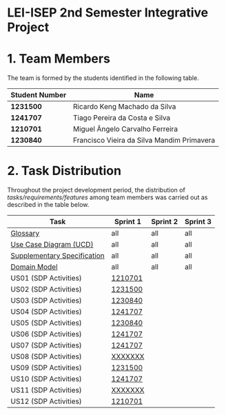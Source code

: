 # LEI-ISEP 2nd Semester Integrative Project

# 1. Team Members

The team is formed by the students identified in the following table.

| Student Number | Name                                       |
|----------------|--------------------------------------------|
| **1231500**    | Ricardo Keng Machado da Silva              |
| **1241707**    | Tiago Pereira da Costa e Silva             |
| **1210701**    | Miguel Ângelo Carvalho Ferreira            |
| **1230840**    | Francisco Vieira da Silva Mandim Primavera |

# 2. Task Distribution ###

Throughout the project development period, the distribution of _tasks/requirements/features_ among team members was carried out as described in the table below.

| Task                                                                                                                           | Sprint 1                             | Sprint 2 | Sprint 3 |
|--------------------------------------------------------------------------------------------------------------------------------|--------------------------------------|----------|----------|
| [Glossary](glossary.md)                                                                                                        | all                                  | all      | all      |
| [Use Case Diagram (UCD)](system-documentation/global-artifacts/01.requirements-engineering/use-case-diagram.md)                | all                                  | all      | all      |
| [Supplementary Specification](system-documentation/global-artifacts/01.requirements-engineering/suplementary-specification.md) | all                                  | all      | all      |
| [Domain Model](system-documentation/global-artifacts/01.requirements-engineering/domain-model.md)                              | all                                  | all      | all      |
| US01 (SDP Activities)                                                                                                          | [1210701](system-documentation/US01) |          |          |
| US02 (SDP Activities)                                                                                                          | [1231500](system-documentation/US02) |          |          |
| US03 (SDP Activities)                                                                                                          | [1230840](system-documentation/US03) |          |          |
| US04 (SDP Activities)                                                                                                          | [1241707](system-documentation/US04) |          |          |
| US05 (SDP Activities)                                                                                                          | [1230840](system-documentation/US05) |          |          |
| US06 (SDP Activities)                                                                                                          | [1241707](system-documentation/US06) |          |          |
| US07 (SDP Activities)                                                                                                          | [1241707](system-documentation/US07) |          |          |
| US08 (SDP Activities)                                                                                                          | [XXXXXXX](system-documentation/US08) |          |          |
| US09 (SDP Activities)                                                                                                          | [1231500](system-documentation/US09) |          |          |
| US10 (SDP Activities)                                                                                                          | [1241707](system-documentation/US10) |          |          |
| US11 (SDP Activities)                                                                                                          | [XXXXXXX](system-documentation/US11) |          |          |
| US12 (SDP Activities)                                                                                                          | [1210701](system-documentaton/US12)  |          |          |
